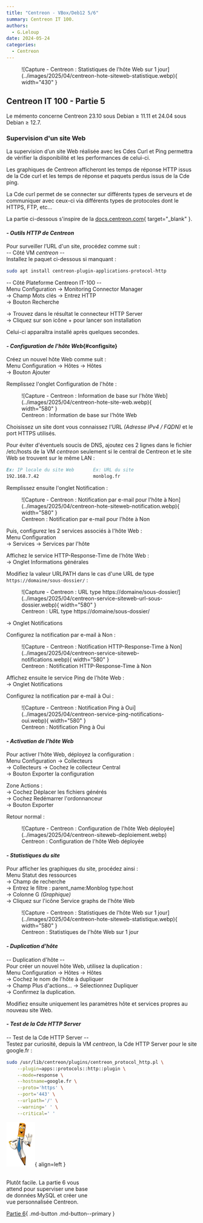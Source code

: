 ```yaml
---
title: "Centreon - VBox/Deb12 5/6"
summary: Centreon IT 100.
authors: 
  - G.Leloup
date: 2024-05-24
categories: 
  - Centreon
---
```


<figure markdown>
  ![Capture - Centreon : Statistiques de l'hôte Web sur 1 jour](../images/2025/04/centreon-hote-siteweb-statistique.webp){ width="430" }
</figure>

## Centreon IT 100 - Partie 5

Le mémento concerne Centreon 23.10 sous Debian ≥ 11.11 et 24.04 sous Debian ≥ 12.7.

### Supervision d'un site Web

La supervision d’un site Web réalisée avec les Cdes Curl et Ping permettra de vérifier la disponibilité et les performances de celui-ci.

Les graphiques de Centreon afficheront les temps de réponse HTTP issus de la Cde curl et les temps de réponse et paquets perdus issus de la Cde ping.

La Cde curl permet de se connecter sur différents types de serveurs et de communiquer avec ceux-ci via différents types de protocoles dont le HTTPS, FTP, etc…

La partie ci-dessous s'inspire de la [docs.centreon.com](../medias/Centreon-applications-protocol-http.pdf){ target="_blank" }.

#### _- Outils HTTP de Centreon_

Pour surveiller l’URL d'un site, procédez comme suit :  
-- Côté VM _centreon_ --  
Installez le paquet ci-dessous si manquant :

```bash
sudo apt install centreon-plugin-applications-protocol-http
```

<!-- more -->

-- Côté Plateforme Centreon IT-100 --  
Menu Configuration -> Monitoring Connector Manager  
-> Champ Mots clés -> Entrez HTTP  
-> Bouton Recherche

-> Trouvez dans le résultat le connecteur HTTP Server  
-> Cliquez sur son icône + pour lancer son installation

Celui-ci apparaîtra installé après quelques secondes.

#### _- Configuration de l'hôte Web_{#configsite}

Créez un nouvel hôte Web comme suit :  
Menu Configuration -> Hôtes -> Hôtes  
-> Bouton Ajouter

Remplissez l'onglet Configuration de l'hôte :

<figure markdown>
  ![Capture - Centreon : Information de base sur l'hôte Web](../images/2025/04/centreon-hote-site-web.webp){ width="580" }
  <figcaption>Centreon : Information de base sur l'hôte Web</figcaption>
</figure>

Choisissez un site dont vous connaissez l'URL _(Adresse IPv4 / FQDN)_ et le port HTTPS utilisés.

Pour éviter d'éventuels soucis de DNS, ajoutez ces 2 lignes dans le fichier /etc/hosts de la VM _centreon_ seulement si le central de Centreon et le site Web se trouvent sur le même LAN :

```markdown
Ex: IP locale du site Web       Ex: URL du site
192.168.7.42                    monblog.fr
```

Remplissez ensuite l'onglet Notification :

<figure markdown>
  ![Capture - Centreon : Notification par e-mail pour l'hôte à Non](../images/2025/04/centreon-hote-siteweb-notification.webp){ width="580" }
  <figcaption>Centreon : Notification par e-mail pour l'hôte à Non</figcaption>
</figure>

Puis, configurez les 2 services associés à l'hôte Web :  
Menu Configuration  
-> Services -> Services par l'hôte

Affichez le service HTTP-Response-Time de l'hôte Web :  
-> Onglet Informations générales

Modifiez la valeur URLPATH dans le cas d'une URL de type `https://domaine/sous-dossier/` :

<figure markdown>
  ![Capture - Centreon : URL type https://domaine/sous-dossier/](../images/2025/04/centreon-service-siteweb-url-sous-dossier.webp){ width="580" }
  <figcaption>Centreon : URL type https://domaine/sous-dossier/</figcaption>
</figure>

-> Onglet Notifications

Configurez la notification par e-mail à Non :

<figure markdown>
  ![Capture - Centreon : Notification HTTP-Response-Time à Non](../images/2025/04/centreon-service-siteweb-notifications.webp){ width="580" }
  <figcaption>Centreon : Notification HTTP-Response-Time à Non</figcaption>
</figure>

Affichez ensuite le service Ping de l'hôte Web :  
-> Onglet Notifications

Configurez la notification par e-mail à Oui :

<figure markdown>
  ![Capture - Centreon : Notification Ping à Oui](../images/2025/04/centreon-service-ping-notifications-oui.webp){ width="580" }
  <figcaption>Centreon : Notification Ping à Oui</figcaption>
</figure>

#### _- Activation de l'hôte Web_

Pour activer l'hôte Web, déployez la configuration :  
Menu Configuration -> Collecteurs  
-> Collecteurs -> Cochez le collecteur Central  
-> Bouton Exporter la configuration

Zone Actions :  
-> Cochez Déplacer les fichiers générés  
-> Cochez Redémarrer l'ordonnanceur  
-> Bouton Exporter

Retour normal :

<figure markdown>
  ![Capture - Centreon : Configuration de l'hôte Web déployée](../images/2025/04/centreon-siteweb-deploiement.webp)
  <figcaption>Centreon : Configuration de l'hôte Web déployée</figcaption>
</figure>

#### _- Statistiques du site_

Pour afficher les graphiques du site, procédez ainsi :  
Menu Statut des ressources  
-> Champ de recherche  
-> Entrez le filtre : parent_name:Monblog type:host  
-> Colonne G _(Graphique)_  
-> Cliquez sur l'icône Service graphs de l'hôte Web

<figure markdown>
  ![Capture - Centreon : Statistiques de l'hôte Web sur 1 jour](../images/2025/04/centreon-hote-siteweb-statistique.webp){ width="580" }
  <figcaption>Centreon : Statistiques de l'hôte Web sur 1 jour</figcaption>
</figure>

#### _- Duplication d'hôte_

-- Duplication d'hôte --  
Pour créer un nouvel hôte Web, utilisez la duplication :  
Menu Configuration -> Hôtes -> Hôtes  
-> Cochez le nom de l'hôte à dupliquer  
-> Champ Plus d'actions... -> Sélectionnez Dupliquer  
-> Confirmez la duplication.

Modifiez ensuite uniquement les paramètres hôte et services propres au nouveau site Web.

#### _- Test de la Cde HTTP Server_

-- Test de la Cde HTTP Server --  
Testez par curiosité, depuis la VM _centreon_, la Cde HTTP Server pour le site google.fr :

```bash
sudo /usr/lib/centreon/plugins/centreon_protocol_http.pl \
    --plugin=apps::protocols::http::plugin \
    --mode=response \
    --hostname=google.fr \
    --proto='https' \
    --port='443' \
    --urlpath='/' \
    --warning=' ' \
    --critical=' '
```

![Image - Rédacteur satisfait](../images/2024/09/redacteur_satisfait_bis.png "Image Pixabay - Mohamed Hassan"){ align=left }

&nbsp;  
Plutôt facile. La partie 6 vous  
attend pour superviser une base  
de données MySQL et créer une  
vue personnalisée Centreon.

[Partie 6](../posts/centreon-it100-p6-deb12.md){ .md-button .md-button--primary }
